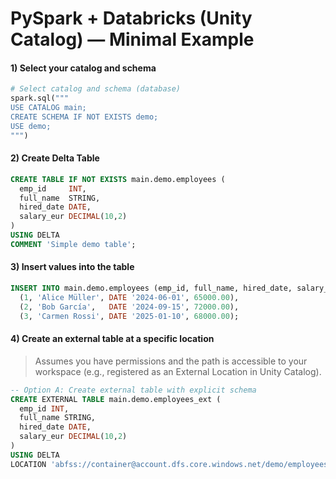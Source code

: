 # PySpark + Databricks (Unity Catalog) — Minimal Example

#### 1) Select your catalog and schema

```python
# Select catalog and schema (database)
spark.sql("""
USE CATALOG main;
CREATE SCHEMA IF NOT EXISTS demo;
USE demo;
""")
```

#### 2) Create Delta Table

```sql
CREATE TABLE IF NOT EXISTS main.demo.employees (
  emp_id     INT,
  full_name  STRING,
  hired_date DATE,
  salary_eur DECIMAL(10,2)
)
USING DELTA
COMMENT 'Simple demo table';
```

#### 3) Insert values into the table

```sql
INSERT INTO main.demo.employees (emp_id, full_name, hired_date, salary_eur) VALUES
  (1, 'Alice Müller', DATE '2024-06-01', 65000.00),
  (2, 'Bob García',   DATE '2024-09-15', 72000.00),
  (3, 'Carmen Rossi', DATE '2025-01-10', 68000.00);
```
#### 4) Create an external table at a specific location

> Assumes you have permissions and the path is accessible to your workspace (e.g., registered as an External Location in Unity Catalog).

```sql
-- Option A: Create external table with explicit schema
CREATE EXTERNAL TABLE main.demo.employees_ext (
  emp_id INT,
  full_name STRING,
  hired_date DATE,
  salary_eur DECIMAL(10,2)
)
USING DELTA
LOCATION 'abfss://container@account.dfs.core.windows.net/demo/employees_ext/';
```